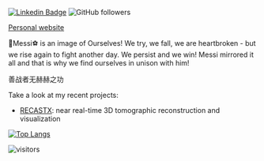 [![Linkedin Badge](https://img.shields.io/badge/-zhujun-blue?style=flat-square&logo=Linkedin&logoColor=white&link=https://www.linkedin.com/in/jun-zhu-0bb51782/)](https://www.linkedin.com/in/jun-zhu-0bb51782/)
![GitHub followers](https://img.shields.io/github/followers/zhujun98?label=Follow&style=social)

[Personal website](https://zhujun98.github.io/)

:crown:Messi:soccer: is an image of Ourselves! We try, we fall, we are heartbroken - but we rise again to fight another day. We persist and we win! Messi mirrored it all and that is why we find ourselves in unison with him!

善战者无赫赫之功

Take a look at my recent projects:
- [RECASTX](https://zhujun98.github.io/recastx/): near real-time 3D tomographic reconstruction and visualization

[![Top Langs](github-readme-stats-zhujun98.vercel.app/api/top-langs/?username=zhujun98&langs_count=6&hide=Jupyter%20notebook,shell,CSS,Tex,CMake,HTML,Dockerfile,Starlark)](https://github.com/zhujun98/github-readme-stats-zhujun98)

<!-- Optional Visitors badge: -->
![visitors](https://visitor-badge.laobi.icu/badge?page_id=zhujun98.zhujun98)

<br />

